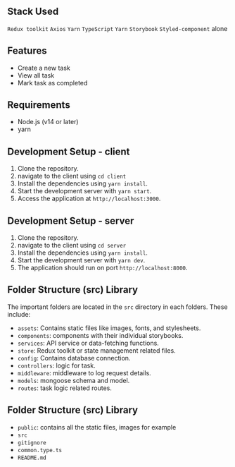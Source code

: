 ## Stack Used

`Redux toolkit`
`Axios`
`Yarn`
`TypeScript`
`Yarn`
`Storybook`
`Styled-component` alone

## Features

- Create a new task
- View all task
- Mark task as completed

## Requirements

- Node.js (v14 or later)
- yarn

## Development Setup - client

1. Clone the repository.
2. navigate to the client using `cd client`
3. Install the dependencies using `yarn install`.
4. Start the development server with `yarn start`.
5. Access the application at `http://localhost:3000`.

## Development Setup - server

1. Clone the repository.
2. navigate to the client using `cd server`
3. Install the dependencies using `yarn install`.
4. Start the development server with `yarn dev`.
5. The application should run on port `http://localhost:8000`.

## Folder Structure (src) Library

The important folders are located in the `src` directory in each folders. These include:

- `assets`: Contains static files like images, fonts, and stylesheets.
- `components`: components with their individual storybooks.
- `services`: API service or data-fetching functions.
- `store`: Redux toolkit or state management related files.
- `config`: Contains database connection.
- `controllers`: logic for task.
- `middleware`: middleware to log request details.
- `models`: mongoose schema and model.
- `routes`: task logic related routes.

## Folder Structure (src) Library

- `public`: contains all the static files, images for example
- `src`
- `gitignore`
- `common.type.ts`
- `README.md`

